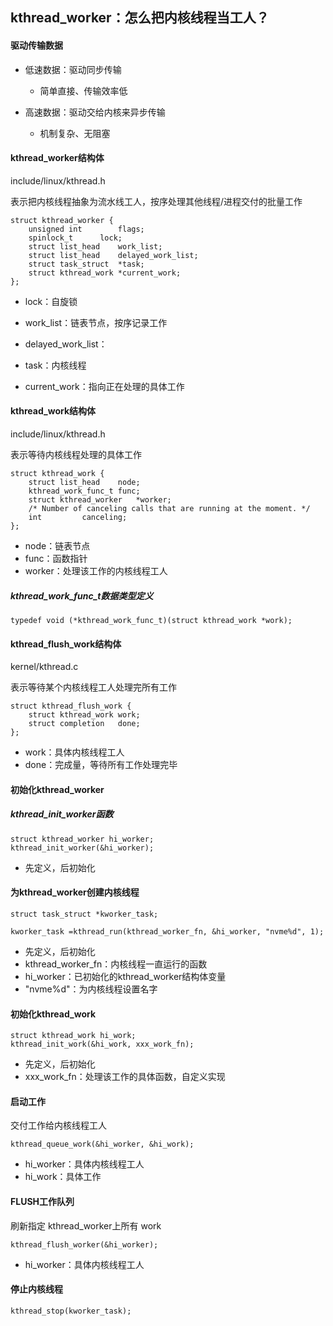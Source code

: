 ## kthread_worker：怎么把内核线程当工人？

#### 驱动传输数据 

- 低速数据：驱动同步传输
  - 简单直接、传输效率低

- 高速数据：驱动交给内核来异步传输
  - 机制复杂、无阻塞

#### kthread_worker结构体

include/linux/kthread.h

表示把内核线程抽象为流水线工人，按序处理其他线程/进程交付的批量工作

```
struct kthread_worker {
	unsigned int		flags;
	spinlock_t		lock;
	struct list_head	work_list;
	struct list_head	delayed_work_list;
	struct task_struct	*task;
	struct kthread_work	*current_work;
};
```

- lock：自旋锁
- work_list：链表节点，按序记录工作
- delayed_work_list：
- task：内核线程

- current_work：指向正在处理的具体工作

#### kthread_work结构体

include/linux/kthread.h

表示等待内核线程处理的具体工作

```
struct kthread_work {
	struct list_head	node;
	kthread_work_func_t	func;
	struct kthread_worker	*worker;
	/* Number of canceling calls that are running at the moment. */
	int			canceling;
};
```

- node：链表节点
- func：函数指针
- worker：处理该工作的内核线程工人

##### kthread_work_func_t数据类型定义

```
typedef void (*kthread_work_func_t)(struct kthread_work *work);
```

#### kthread_flush_work结构体

kernel/kthread.c

表示等待某个内核线程工人处理完所有工作

```
struct kthread_flush_work {
	struct kthread_work	work;
	struct completion	done;
};
```

- work：具体内核线程工人
- done：完成量，等待所有工作处理完毕

#### 初始化kthread_worker

##### kthread_init_worker函数

```
struct kthread_worker hi_worker; 
kthread_init_worker(&hi_worker); 
```

- 先定义，后初始化

#### 为kthread_worker创建内核线程

```
struct task_struct *kworker_task;

kworker_task =kthread_run(kthread_worker_fn, &hi_worker, "nvme%d", 1);
```

- 先定义，后初始化
- kthread_worker_fn：内核线程一直运行的函数
- hi_worker：已初始化的kthread_worker结构体变量
- "nvme%d"：为内核线程设置名字

#### 初始化kthread_work

```
struct kthread_work hi_work;
kthread_init_work(&hi_work, xxx_work_fn); 
```

- 先定义，后初始化
- xxx_work_fn：处理该工作的具体函数，自定义实现

#### 启动工作

交付工作给内核线程工人

```
kthread_queue_work(&hi_worker, &hi_work);
```

- hi_worker：具体内核线程工人
- hi_work：具体工作

#### FLUSH工作队列

刷新指定 kthread_worker上所有 work

```
kthread_flush_worker(&hi_worker);
```

- hi_worker：具体内核线程工人

#### 停止内核线程

```
kthread_stop(kworker_task);
```

